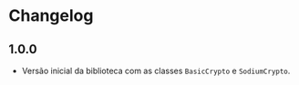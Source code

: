 # Changelog

## 1.0.0

* Versão inicial da biblioteca com as classes `BasicCrypto` e `SodiumCrypto`.